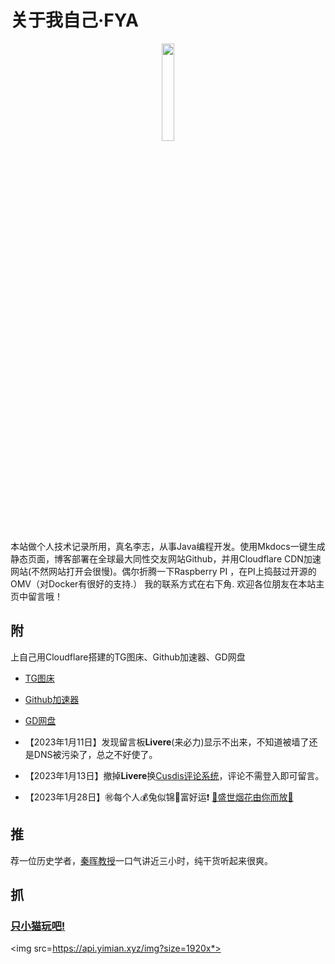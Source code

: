 
# 关于我自己·FYA 

<p style="text-align:center">
<img src=https://api.yimian.xyz/img?type=head  width="20%" height="20%" >
</p>
本站做个人技术记录所用，真名李志，从事Java编程开发。使用Mkdocs一键生成静态页面，博客部署在全球最大同性交友网站Github，并用Cloudflare CDN加速网站(不然网站打开会很慢)。偶尔折腾一下Raspberry PI ，在PI上捣鼓过开源的OMV（对Docker有很好的支持.） 我的联系方式在右下角.
欢迎各位朋友在本站主页中留言哦！

## 附
上自己用Cloudflare搭建的TG图床、Github加速器、GD网盘

- [TG图床](https://tgimg.121rh.com/)
- [Github加速器](https://github.121rh.com/)
- [GD网盘](https://drive.121rh.com/)


- 【2023年1月11日】发现留言板**Livere**(来必力)显示不出来，不知道被墙了还是DNS被污染了，总之不好使了。
- 【2023年1月13日】撤掉**Livere**换[Cusdis评论系统](https://cusdis.com/doc#/integration/mkdocs)，评论不需登入即可留言。
- 【2023年1月28日】㊗️每个人💰️兔似锦🧨富好运❗  <a href="https://qiniu.121rh.com/html/fireworks.html" >🎇盛世烟花由你而放🎇</a>

## 推

荐一位历史学者，[秦晖教授](recommend/)一口气讲近三小时，纯干货听起来很爽。 

## 抓

### [只小猫玩吧!](catchCat/)

<img src=https://api.yimian.xyz/img?size=1920x*>

